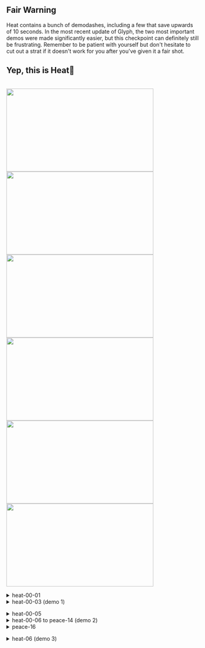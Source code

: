 ## Fair Warning
Heat contains a bunch of demodashes, including a few that save upwards of 10 seconds. In the most recent update of Glyph, the two most important demos were made significantly easier, but this checkpoint can definitely still be frustrating. Remember to be patient with yourself but don't hesitate to cut out a strat if it doesn't work for you after you've given it a fair shot. 
## Yep, this is Heat🥵
  \
 <img src="https://github.com/wpxtmvpsxm/glyph/blob/main/images/Heat-1.webp" width="384" height="216"/>
 <img src="https://github.com/wpxtmvpsxm/glyph/blob/main/images/Heat-2.webp" width="384" height="216"/>
 <img src="https://github.com/wpxtmvpsxm/glyph/blob/main/images/Heat-3.webp" width="384" height="216"/>
 <img src="https://github.com/wpxtmvpsxm/glyph/blob/main/images/Heat-4.webp" width="384" height="216"/>
 <img src="https://github.com/wpxtmvpsxm/glyph/blob/main/images/Heat-5.webp" width="384" height="216"/>
 <img src="https://github.com/wpxtmvpsxm/glyph/blob/main/images/Heat-6.webp" width="384" height="216"/>
 
   <details>
   <summary>heat-00-01</summary>
      
   ![gif](https://github.com/wpxtmvpsxm/glyph/blob/main/images/Heat-1.webp)
   \
  A wallkick will cancel the crouch state of an upright demodash and uncrouch you into the spring. Left dash into the spring again so that you hit the top of it which will line you up for the next strat- hold down, left and grab after the updash into the coin and you will easily grab the bottom of the switch block if you didn't updash too late. You can also slowfall straight downward and grab the block the same way, though I can't vouch for that strat's reliability.
 </details>
 
   <details>
  <summary>heat-00-03 (demo 1)</summary>
  
   ![gif](https://github.com/wpxtmvpsxm/glyph/blob/main/images/Heat-2.webp)  
   \
   ![cue](https://i.imgur.com/ZD85UQ8.png)
   \
   This is probably the biggest timesave in the level. This demo is significantly easier now, but you still need to warp inside the moveblock to complete the strat. Any further left than the image above will successfully warp you inside the block and clip you to the top of it. Practically this means you will need to be further right and then hold left as you pass the spinner which sticks out at you. It is *possible* to fall straight down past the spinner and get the warp, but not very consistent.
    </details>
 
   <details>
   <summary>heat-00-05</summary>
      
   ![gif](https://github.com/wpxtmvpsxm/glyph/blob/main/images/Heat-3.webp)
   \
Another interesting use of a wallboost here- do one instead of a wallkick to trigger the coin and return to the wall in time to *then* wallkick and wallbounce, saving one dash and skipping using the left wall. Also note the demohyper at the start of the clip- significantly faster than the 'squish'.
</details>
 
   <details>
   <summary>heat-00-06 to peace-14 (demo 2)</summary>
     
   ![gif](https://github.com/wpxtmvpsxm/glyph/blob/main/images/Heat-4.webp)
   \
   ![cue](https://i.imgur.com/Y4K07cQ.png)
   \
   The first demo is not at the peak of a jump but slightly below. It's very lenient and lines up perfectly from an extended super on death and from a hyper bhop through the screen transition on entry. It doesn't save too much time but it's a "why not" demo.  
     The second demo saves 9+ seconds. There isn't an easy lineup but the gap is pretty wide. This is worth pause buffering if you can't do it pauseless.
     Finally, the third demo is the easiest of all. It's as wide as the others and because of the horizontal dashes, you won't be falling at maximum speed, giving you more frames to demo on.   
 </details>
 
   <details>
     
   <summary>peace-16</summary>
      
   ![gif](https://github.com/wpxtmvpsxm/glyph/blob/main/images/Heat-5.webp)
   \
   ![cue](https://i.imgur.com/8dBa0HO.png)
   \
   This demo is worth the time to pause buffer but is relatively minor. Doing a climbjump then a wallboost avoids getting floorsnapped to the falling block when you demo. Go neutral and fastfall after the demo. If you miss the window, you can also demo in the gap below this one.  
     If you want to do the 'casual strat' [do this with a buffered neutral updemo wallbounce.](https://gfycat.com/QuaintEagerJaeger)
     </details>


  <details>
  
  
   <summary>heat-06 (demo 3)</summary>
      
   ![gif](https://github.com/wpxtmvpsxm/glyph/blob/main/images/Heat-6.webp)
   \
  ![cue](https://i.imgur.com/BsUEeYd.png)  
  
This is the other demo that was made significantly easier in patch 2.3- it's still relatively challenging because you need to climb without activating the moveblock, but it can be 100% consistent with some practice. After hitting the spring, hold right until the place indicated in the image, then buffer a neutral climbjump into a wallkick, then demo.
 </details>
